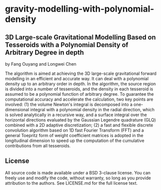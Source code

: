 # gravity-modelling-with-polynomial-density

## 3D Large-scale Gravitational Modelling Based on Tesseroids with a Polynomial Density of Arbitrary Degree in depth

by Fang Ouyang and Longwei Chen

The algorithm is aimed at achieving the 3D large-scale gravitational forward modelling in an efficient and accurate way. It can deal with a polynomial density up to an arbitrary order in depth. In the algorithm, the source region is divided into a number of tesseroids, and the density in each tesseroid is assumed to be a polynomial function of arbitrary degree. To guarantee the computational accuracy and accelerate the calculation, two key points are involved: (1) the volume Newton's integral is decomposed into a one-dimensional integral with a polynomial density in the radial direction, which is solved analytically in a recursive way, and a surface integral over the horizontal directions evaluated by the Gaussian Legendre quadrature (GLQ) combined with a 2D adaptive discretization; (2) a fast and flexible discrete convolution algorithm based on 1D fast Fourier Transform (FFT) and a general Toepritz form of weight coefficient matrices is adopted in the longitudinal dimension to speed up the computation of the cumulative contributions from all tesseroids.

## License

All source code is made available under a BSD 3-clause license. You can freely use and modify the code, without warranty, so long as you provide attribution to the authors. See LICENSE.md for the full license text.
